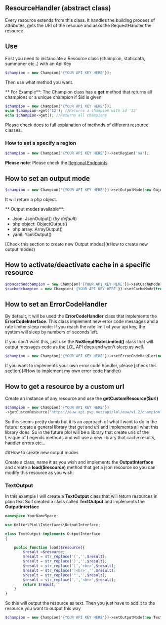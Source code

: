 ResourceHandler (abstract class)
-------------
Every resource extends from this class.
It handles the building process of attributes, gets the URI of the resouce and asks the RequestHandler the resource.


## Use

First you need to instanciate a Resource class (champion, staticdata, summoner etc..) with an Api Key

```php
$champion = new Champion('{YOUR API KEY HERE'});

```

Then use what method you want.

** For Example**: The Champion class has a **get** method that returns all champions or a unique champion if $id is given

```php
$champion = new Champion('{YOUR API KEY HERE'});
echo $champion->get('12'); //Returns a champion with id '12'
echo $champion->get(); //Returns all champions

```

Please check docs to full explanation of methods of different resource classes.

### How to set a specify a region

```php
$champion = new Champion('{YOUR API KEY HERE'})->setRegion('na');

```
**Please note**: Please check the [Regional Endpoints](https://developer.riotgames.com/docs/regional-endpoints)

## How to set an output mode

```php
$champion = new Champion('{YOUR API KEY HERE'})->setOutputMode(new ObjectOutput());

```

It will return a php object.

** Output modes available**:
- Json: JsonOutput() (*by default*)
- php object: ObjectOutput()
- php array: ArrayOutput()
- yaml: YamlOutput()

[Check this section to create new Output modes](#How to create new output modes)

## How to activate/deactivate cache in a specific resource

```php
$noncachedchampion = new Champion('{YOUR API KEY HERE'})->setCacheMode(false);
$cachedchampion = new Champion('{YOUR API KEY HERE'})->setCacheMode(true);

```

## How to set an ErrorCodeHandler

By default, it will be used the **ErrorCodeHandler** class that implements the **ErrorCodeInterface**. 
This class implement new error code messages and  a rate limiter sleep mode: If you reach the rate limit of your api key, the system will sleep by numbers of seconds left.

If you don't want this, just use the **NoSleepIfRateLimited()** class that will output messages code as the LOL API does and won't sleep as well.

```php
$champion = new Champion('{YOUR API KEY HERE'})->setErrorCodeHandler(new NoSleepIfRateLimited());

```

If you want to implements your own error code handler, please [check this section](#How to implement my own error code handler)

## How to get a resource by a custom url

Create an instance of any resource and use the **getCustomResource($url)**
```php
$champion = new Champion('{YOUR API KEY HERE'})
->getCustomResource('https://euw.api.pvp.net/api/lol/euw/v1.2/champion?api_key={{yourapikey}}');

```
So this seems pretty dumb but it is an approach of what I want to do in the future: create a general library that get and url and implements all what this library does.
So in the future plol will be a library that create uris of the League of Legends methods and will use a new library that cache results, handler errors etc...

##How to create new output modes

Create a class, name it as you wish and implements the **OutputInterface** and create a **load($resource)** method that get a json resource so you can modify this resource as you wish.

### TextOutput

In this example I will create a **TextOutput** class that will return resources in plain text
So I created a class called **TextOutput** and implements the **OutputInterface**

```php
namespace YourNameSpace;

use Kolter\PLoL\Interfaces\OutputInterface;

class TextOutput implements OutputInterface
{

    public function load($resource){
        $result =$resource;
        $result = str_replace('{','',$result);
        $result = str_replace('}','',$result);
        $result = str_replace('[','<br>',$result);
        $result = str_replace(']<br>','',$result);
        $result = str_replace('"','',$result);
        $result = str_replace(',','<br>',$result);
        return $result;
    }
}

```

So this will output the resource as text. Then you just have to add it to the resource you want to output this way

``` php
$champion = new Champion('{YOUR API KEY HERE'})->setOutputMode(new TextOutput());

```